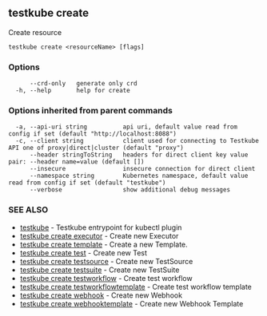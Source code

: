 <head>
  <meta name="docsearch:indexPrefix" content="reference-doc" />
</head>

## testkube create

Create resource

```
testkube create <resourceName> [flags]
```

### Options

```
      --crd-only   generate only crd
  -h, --help       help for create
```

### Options inherited from parent commands

```
  -a, --api-uri string          api uri, default value read from config if set (default "http://localhost:8088")
  -c, --client string           client used for connecting to Testkube API one of proxy|direct|cluster (default "proxy")
      --header stringToString   headers for direct client key value pair: --header name=value (default [])
      --insecure                insecure connection for direct client
      --namespace string        Kubernetes namespace, default value read from config if set (default "testkube")
      --verbose                 show additional debug messages
```

### SEE ALSO

- [testkube](testkube.md) - Testkube entrypoint for kubectl plugin
- [testkube create executor](testkube_create_executor.md) - Create new Executor
- [testkube create template](testkube_create_template.md) - Create a new Template.
- [testkube create test](testkube_create_test.md) - Create new Test
- [testkube create testsource](testkube_create_testsource.md) - Create new TestSource
- [testkube create testsuite](testkube_create_testsuite.md) - Create new TestSuite
- [testkube create testworkflow](testkube_create_testworkflow.md) - Create test workflow
- [testkube create testworkflowtemplate](testkube_create_testworkflowtemplate.md) - Create test workflow template
- [testkube create webhook](testkube_create_webhook.md) - Create new Webhook
- [testkube create webhooktemplate](testkube_create_webhooktemplate.md) - Create new Webhook Template
